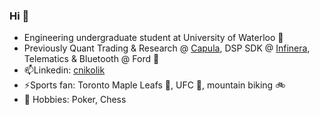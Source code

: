 ### Hi 👋

*  Engineering undergraduate student at University of Waterloo 🏫
* Previously Quant Trading & Research @ [Capula](https://www.capulaglobal.com/), DSP SDK @ [Infinera](https://www.infinera.com/), Telematics & Bluetooth @ Ford 🚗
* 📫Linkedin: [cnikolik](https://www.linkedin.com/in/cnikolik/)
* ⚡Sports fan: Toronto Maple Leafs 🏒, UFC 🥊, mountain biking 🚲
* 👀 Hobbies: Poker, Chess

<!--
**CNikolik/CNikolik** is a ✨ _special_ ✨ repository because its `README.md` (this file) appears on your GitHub profile.

Here are some ideas to get you started:

- 🔭 I’m currently working on ...
- 🌱 I’m currently learning ...
- 👯 I’m looking to collaborate on ...
- 🤔 I’m looking for help with ...
- 💬 Ask me about ...
- 📫 How to reach me: ...
- 😄 Pronouns: ...
- ⚡ Fun fact: ...
-->
